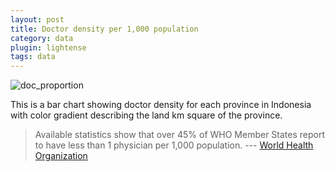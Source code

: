 ```yaml
---
layout: post
title: Doctor density per 1,000 population
category: data
plugin: lightense
tags: data
---
```


![doc_proportion](/assets/img/img1.png)

This is a bar chart showing doctor density for each province in Indonesia with color gradient describing the land km square of the province.

> Available statistics show that over 45% of WHO Member States report to have less than 1 physician
per 1,000 population.
> --- [World Health Organization](https://www.who.int/gho/health_workforce/physicians_density/en/)
